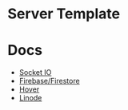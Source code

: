 # Server Template



# Docs

- [Socket IO](https://socket.io/)
- [Firebase/Firestore](https://console.firebase.google.com/)
- [Hover](https://www.hover.com/signin)
- [Linode](https://cloud.linode.com/linodes)
